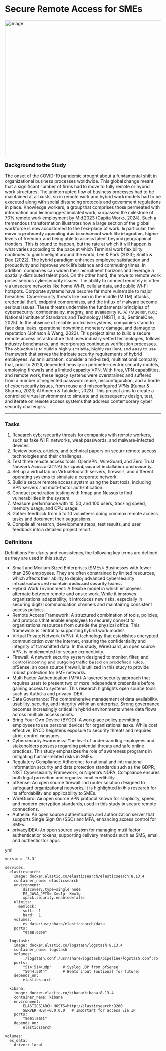 # Secure Remote Access for SMEs

<img width="941" height="437" alt="image" src="https://github.com/user-attachments/assets/7069cfdd-4bd1-4d7f-84d8-cee406670a64" />

### Background to the Study
The onset of the COVID-19 pandemic brought about a fundamental shift in organizational business processes worldwide. This global change meant that a significant number of firms had to move to fully remote or hybrid work structures. The uninterrupted flow of business processes had to be maintained at all costs, so in remote work and hybrid work models had to be executed along with social distancing protocols and government regulations in place. Knowledge workers, a group that comprises those permeated with information and technology-stimulated work, surpassed the milestone of 70% remote work employment by Mid 2023 (Capita Works, 2024).
Such a tremendous transformation illustrates how a large section of the global workforce is now accustomed to the flexi-place of work. In particular, the move is profoundly appealing due to enhanced work life integration, higher levels of freedom, and being able to access talent beyond geographical frontiers. This is bound to happen, but the rate at which it will happen is what varies according to the pace at which Terminal work flexibility continues to gain limelight around the world, Lee & Park (2023); Smith & Doe (2022).
The hybrid paradigm enhances employee satisfaction and productivity and improves work life balance and commuting times. In addition, companies can widen their recruitment horizons and leverage a spatially distributed talent pool. On the other hand, the move to remote work poses serious cybersecurity issues. The ability to connect remotely is often via unsecure networks like home Wi-Fi, cellular data, and public Wi-Fi hotspots. Corporate systems have become far more vulnerable to major breaches. Cybersecurity threats like man in the middle (MITM) attacks, credential theft, endpoint compromises, and the influx of malware become serious issues. These threats undermine the fundamental principles of cybersecurity: confidentiality, integrity, and availability (CIA) (Mueller, n.d.; National Institute of Standards and Technology [NIST], n.d.; SentinelOne, 2025). In the absence of reliable protective systems, companies stand to face data leaks, operational downtime, monetary damage, and damage to reputation (Johnson & Wang, 2023).
This project aims to build a secure remote access infrastructure that uses industry vetted technologies, follows industry benchmarks, and incorporates continuous verification processes. The objective is to build a highly scalable, highly resilient, and easy to use framework that serves the intricate security requirements of hybrid employees.
As an illustration, consider a mid-sized, multinational company that, prior to 2020, depended heavily on perimeter-centric security models, employing firewalls and a limited capacity VPN. With fires, VPN capabilities, and remote work, these legacy systems were overstrained and suffered from a number of neglected password reuse, misconfiguration, and a horde of cybersecurity issues, from reuse and misconfigured VPNs (Kumar & Sharma, 2023; Al Ameen & Talukder, 2023). This project aims to create a controlled virtual environment to simulate and subsequently design, test, and iterate on remote access systems that address contemporary cyber security challenges.

---

### Tasks
1. Research cybersecurity threats for companies with remote workers, such as fake Wi Fi networks, weak passwords, and malware-infected devices.
2. Review books, articles, and technical papers on secure remote access technologies and their challenges.
3. Test three remote access tools: OpenVPN, WireGuard, and Zero Trust Network Access (ZTNA) for speed, ease of installation, and security.
4. Set up a virtual lab on VirtualBox with servers, firewalls, and different operating systems to simulate a corporate network.
5. Build a secure remote access system using the best tools, including VPN servers and multi-factor authentication.
6. Conduct penetration testing with Nmap and Nessus to find vulnerabilities in the system.
7. Measure performance with 10, 50, and 100 users, tracking speed, memory usage, and CPU usage.
8. Gather feedback from 5 to 10 volunteers doing common remote access tasks and document their suggestions.
9. Compile all research, development steps, test results, and user feedback into a detailed project report.

### Definitions
Definitions
For clarity and consistency, the following key terms are defined as they are used in this study:
* Small and Medium Sized Enterprises (SMEs): Businesses with fewer than 250 employees. They are often constrained by limited resources, which affects their ability to deploy advanced cybersecurity infrastructure and maintain dedicated security teams.
* Hybrid Work Environment: A flexible model in which employees alternate between remote and onsite work. While it improves organizational adaptability, it introduces new risks, especially in securing digital communication channels and maintaining consistent access policies.
* Remote Access Framework: A structured combination of tools, policies, and protocols that enable employees to securely connect to organizational resources from outside the physical office. This framework is central to supporting hybrid work models.
* Virtual Private Network (VPN): A technology that establishes encrypted communication over the internet, ensuring the confidentiality and integrity of transmitted data. In this study, WireGuard, an open source VPN, is implemented for secure connectivity.
* Firewall: A network security system designed to monitor, filter, and control incoming and outgoing traffic based on predefined rules. pfSense, an open source firewall, is utilized in this study to provide robust protection for SME networks.
* Multi Factor Authentication (MFA): A layered security approach that requires users to present two or more independent credentials before gaining access to systems. This research highlights open source tools such as Authelia and privacy IDEA.
* Data Governance: The comprehensive management of data availability, usability, security, and integrity within an enterprise. Strong governance becomes increasingly critical in hybrid environments where data flows across multiple access points.
* Bring Your Own Device (BYOD): A workplace policy permitting employees to use personal devices for organizational tasks. While cost effective, BYOD heightens exposure to security threats and requires strict control measures.
* Cybersecurity Awareness: The level of understanding employees and stakeholders possess regarding potential threats and safe online practices. This study emphasizes the role of awareness programs in mitigating human-related risks in SMEs.
* Regulatory Compliance: Adherence to national and international information security and data protection standards such as the GDPR, NIST Cybersecurity Framework, or Nigeria’s NDPA. Compliance ensures both legal protection and organizational credibility.
* pfSense: An open source firewall and router solution designed to safeguard organizational networks. It is highlighted in this research for its affordability and applicability to SMEs.
* WireGuard: An open source VPN protocol known for simplicity, speed, and modern encryption standards, used in this study to secure remote connections.
* Authelia: An open source authentication and authorization server that supports Single Sign On (SSO) and MFA, enhancing access control for SMEs.
* privacyIDEA: An open source system for managing multi factor authentication tokens, supporting delivery methods such as SMS, email, and authenticator apps.

yml
```
version: '3.3'

services:
  elasticsearch:
    image: docker.elastic.co/elasticsearch/elasticsearch:8.13.4
    container_name: elasticsearch
    environment:
        discovery.type=single node
        ES_JAVA_OPTS= Xms1g  Xmx1g
        xpack.security.enabled=false
    ulimits:
      memlock:
        soft:  1
        hard:  1
    volumes:
        es_data:/usr/share/elasticsearch/data
    ports:
        "9200:9200"

  logstash:
    image: docker.elastic.co/logstash/logstash:8.13.4
    container_name: logstash
    volumes:
        ./logstash.conf:/usr/share/logstash/pipeline/logstash.conf:ro
    ports:
        "514:514/udp"     # Syslog UDP from pfSense
        "5044:5044"       # Beats input (optional for future)
    depends_on:
        elasticsearch

  kibana:
    image: docker.elastic.co/kibana/kibana:8.13.4
    container_name: kibana
    environment:
        ELASTICSEARCH_HOSTS=http://elasticsearch:9200
        SERVER_HOST=0.0.0.0   # Important for access via IP
    ports:
        "5601:5601"
    depends_on:
        elasticsearch

volumes:
  es_data:
    driver: local
```


